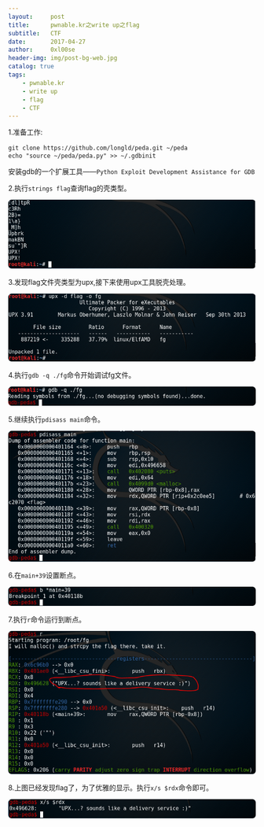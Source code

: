 ```yaml
---
layout:     post
title:      pwnable.kr之write up之flag
subtitle:   CTF
date:       2017-04-27
author:     0xl00se
header-img: img/post-bg-web.jpg
catalog: true
tags:
    - pwnable.kr
    - write up
    - flag
    - CTF
---
```

1.准备工作: 
```
git clone https://github.com/longld/peda.git ~/peda
echo "source ~/peda/peda.py" >> ~/.gdbinit
```
安装gdb的一个扩展工具——`Python Exploit Development Assistance for GDB`

2.执行`strings flag`查询flag的壳类型。

![](/img/2017-04-27-pwnable-kr之write-up之flag_images/222c0a0e.png)

3.发现flag文件壳类型为upx,接下来使用upx工具脱壳处理。

![](/img/2017-04-27-pwnable-kr之write-up之flag_images/e1f6c725.png)

4.执行`gdb -q ./fg`命令开始调试fg文件。

![](/img/2017-04-27-pwnable-kr之write-up之flag_images/9b0f0a4d.png)

5.继续执行`pdisass main`命令。

![](/img/2017-04-27-pwnable-kr之write-up之flag_images/ad59d909.png)

6.在`main+39`设置断点。

![](/img/2017-04-27-pwnable-kr之write-up之flag_images/2d223807.png)

7.执行`r`命令运行到断点。

![](/img/2017-04-27-pwnable-kr之write-up之flag_images/65c8541b.png)

8.上图已经发现flag了，为了优雅的显示。执行`x/s $rdx`命令即可。

![](/img/2017-04-27-pwnable-kr之write-up之flag_images/64670426.png)
